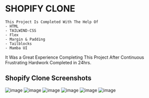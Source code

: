 # SHOPIFY CLONE
    This Project Is Completed With The Help Of
    - HTML
    - TAILWIND-CSS
    - Flex
    - Margin & Padding
    - Tailblocks
    - Mamba UI
It Was a Great Experience Completing This Project After Continuous 
Frustrating Hardwork Completed in 24hrs.

## Shopify Clone Screenshots
![image](./Shopify%20SS1.png)
![image](./Shopify%20SS2.png)
![image](./Shopify%20SS3.png)
![image](./Shopify%20SS4.png)
![image](./Shopify%20SS5.png)
![image](./Shopify%20SS6.png)